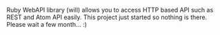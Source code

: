 Ruby WebAPI library (will) allows you to access HTTP based API such as REST and Atom API easily. This project just started so nothing is there. Please wait a few month... :)